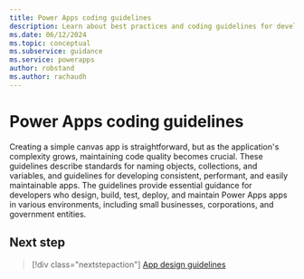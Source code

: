 ```yaml
---
title: Power Apps coding guidelines
description: Learn about best practices and coding guidelines for developing Power Apps.
ms.date: 06/12/2024
ms.topic: conceptual
ms.subservice: guidance
ms.service: powerapps
author: robstand
ms.author: rachaudh
---
```


# Power Apps coding guidelines

Creating a simple canvas app is straightforward, but as the application's complexity grows, maintaining code quality becomes crucial. These guidelines describe standards for naming objects, collections, and variables, and guidelines for developing consistent, performant, and easily maintainable apps. The guidelines provide essential guidance for developers who design, build, test, deploy, and maintain Power Apps apps in various environments, including small businesses, corporations, and government entities.

## Next step

> [!div class="nextstepaction"]
> [App design guidelines](app-design-guidelines.md)

